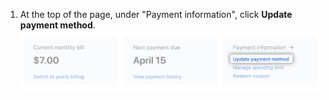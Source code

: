 1. At the top of the page, under "Payment information", click **Update payment method**. ![Botão Update payment method (Atualizar forma de pagamento)](/assets/images/help/billing/update_payment_method.png)
